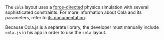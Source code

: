 The `cola` layout uses a [force-directed](http://en.wikipedia.org/wiki/Force-directed_graph_drawing) physics simulation with several sophisticated constraints.  For more information about Cola and its parameters, refer to [its documentation](http://marvl.infotech.monash.edu/webcola/).

Because Cola.js is a separate library, the developer must manually include `cola.js` in his app in order to use the `cola` layout.